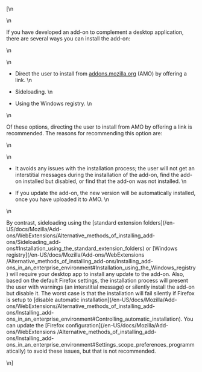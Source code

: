 [\n

\n

If you have developed an add-on to complement a desktop application, there are
several ways you can install the add-on:

\n

\n

  * Direct the user to install from [addons.mozilla.org](http://addons.mozilla.org) (AMO) by offering a link.
\n

  * Sideloading.
\n

  * Using the Windows registry.
\n

\n

Of these options, directing the user to install from AMO by offering a link is
recommended. The reasons for recommending this option are:

\n

\n

  * It avoids any issues with the installation process; the user will not get an interstitial messages during the installation of the add-on, find the add-on installed but disabled, or find that the add-on was not installed.
\n

  * If you update the add-on, the new version will be automatically installed, once you have uploaded it to AMO.
\n

\n

By contrast, sideloading using the [standard extension folders](/en-
US/docs/Mozilla/Add-ons/WebExtensions/Alternative_methods_of_installing_add-
ons/Sideloading_add-ons#Installation_using_the_standard_extension_folders) or
[Windows registry](/en-US/docs/Mozilla/Add-ons/WebExtensions
/Alternative_methods_of_installing_add-ons/Installing_add-
ons_in_an_enterprise_environment#Installation_using_the_Windows_registry) will
require your desktop app to install any update to the add-on. Also, based on
the default Firefox settings, the installation process will present the user
with warnings (an interstitial message) or silently install the add-on but
disable it. The worst case is that the installation will fail silently if
Firefox is setup to [disable automatic installation](/en-US/docs/Mozilla/Add-
ons/WebExtensions/Alternative_methods_of_installing_add-ons/Installing_add-
ons_in_an_enterprise_environment#Controlling_automatic_installation). You can
update the [Firefox configuration](/en-US/docs/Mozilla/Add-ons/WebExtensions
/Alternative_methods_of_installing_add-ons/Installing_add-
ons_in_an_enterprise_environment#Settings_scope_preferences_programmatically)
to avoid these issues, but that is not recommended.

\n]


